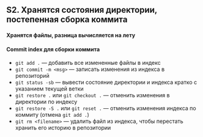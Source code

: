 ## S2. Хранятся состояния директории, постепенная сборка коммита
#### Хранятся файлы, разница вычисляется на лету
#### Commit index для сборки коммита
 - `git add .` — добавить все измененные файлы в индекс
 - `git commit -m <msg>` — записать изменения из индекса в репозиторий
 - `git status -sb` — вывести состояние директории и индекса кратко с указанием текущей ветки
 - `git restore .` или `git checkout .` — отменить изменения в директории по индексу
 - `git restore -S .` или `git reset .` — отменить изменения индекса по коммиту (отмена `git add .`)
 - `git rm <filename>` — удалить файл из индекса, чтобы перестать хранить его историю в репозитории
